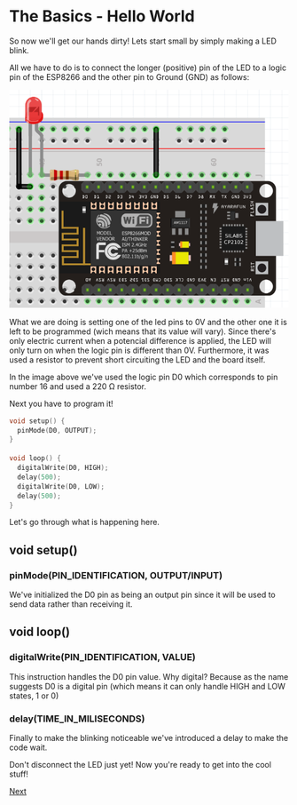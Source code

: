 # The Basics - Hello World

So now we'll get our hands dirty! Lets start small by simply making a LED blink.

All we have to do is to connect the longer (positive) pin of the LED to a logic pin of the ESP8266 and the other pin to Ground (GND) as follows:

![Hello World](./images/helloworld.png)

What we are doing is setting one of the led pins to 0V and the other one it is left to be programmed (wich means that its value will vary). Since there's only electric current when a potencial difference is applied, the LED will only turn on when the logic pin is different than 0V. Furthermore, it was used a resistor to prevent short circuiting the LED and the board itself.

In the image above we've used the logic pin D0 which corresponds to pin number 16 and used a 220 Ω resistor.

Next you have to program it!

```c++
void setup() {
  pinMode(D0, OUTPUT);
}

void loop() {
  digitalWrite(D0, HIGH);
  delay(500);
  digitalWrite(D0, LOW);
  delay(500);
}
```

Let's go through what is happening here.

## void setup()

### pinMode(PIN_IDENTIFICATION, OUTPUT/INPUT)

We've initialized the D0 pin as being an output pin since it will be used to send data rather than receiving it.

## void loop()

### digitalWrite(PIN_IDENTIFICATION, VALUE)

This instruction handles the D0 pin value. Why digital? Because as the name suggests D0 is a digital pin (which means it can only handle HIGH and LOW states, 1 or 0)

### delay(TIME_IN_MILISECONDS)

Finally to make the blinking noticeable we've introduced a delay to make the code wait.

Don't disconnect the LED just yet! Now you're ready to get into the cool stuff!

[Next](./ex1.md)